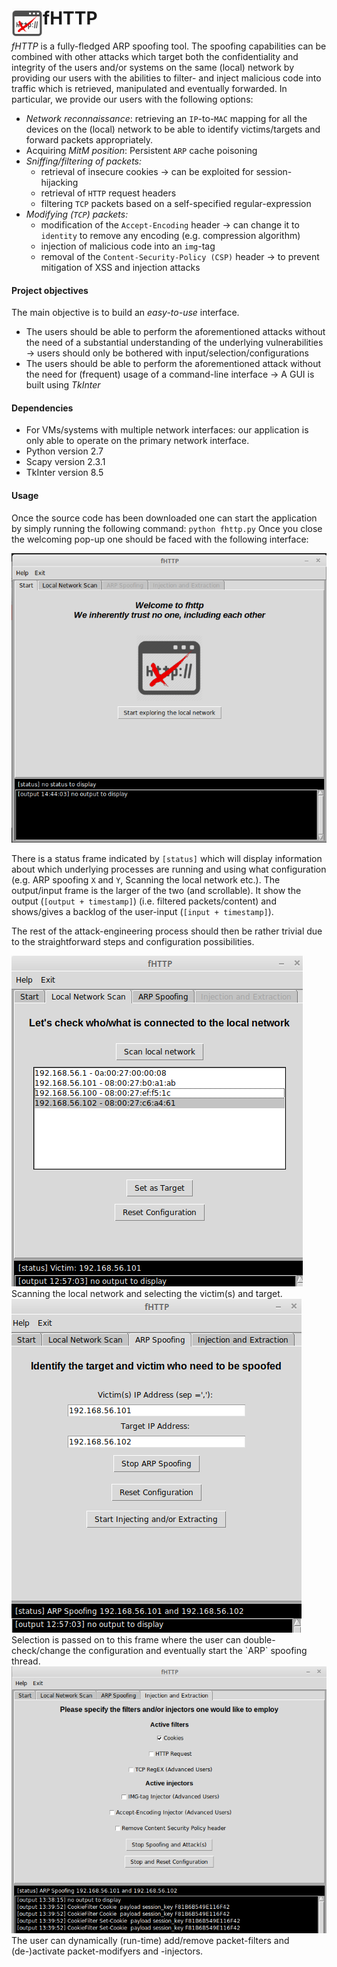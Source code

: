 # fHTTP <img src="/media/fhttp_logo.ico" width="50" align="left"/>
*fHTTP* is a fully-fledged ARP spoofing tool. The spoofing capabilities can be combined with other attacks which target both the confidentiality and integrity of the users and/or systems on the same (local) network by providing our users with the abilities to filter- and inject malicious code into traffic which is retrieved, manipulated and eventually forwarded. In particular, we provide our users with the following options:

* *Network reconnaissance*: retrieving an `IP`-to-`MAC` mapping for all the devices on the (local) network to be able to identify victims/targets and forward packets appropriately.
* Acquiring *MitM position*: Persistent `ARP` cache poisoning
* *Sniffing/filtering of packets:*
    * retrieval of insecure cookies &rarr; can be exploited for session-hijacking
    * retrieval of `HTTP` request headers
    * filtering `TCP` packets based on a self-specified regular-expression
* *Modifying (`TCP`) packets:*
    * modification of the `Accept-Encoding` header  &rarr; can change it to `identity` to remove any encoding (e.g. compression algorithm)
    * injection of malicious code into an `img`-tag
    * removal of the `Content-Security-Policy (CSP)`  header &rarr; to prevent mitigation of XSS and injection attacks

#### Project objectives
The main objective is to build an *easy-to-use* interface.
- The users should be able to perform the aforementioned attacks without the need of a substantial understanding of the underlying vulnerabilities &rightarrow; users should only be bothered with input/selection/configurations
- The users should be able to perform the aforementioned attack without the need for (frequent) usage of a command-line interface &rightarrow; A GUI is built using *TkInter*

#### Dependencies
- For VMs/systems with multiple network interfaces: our application is only able to operate on the primary network interface.
- Python version 2.7
- Scapy version 2.3.1
- TkInter version 8.5

#### Usage
Once the source code has been downloaded one can start the application by simply running the following command: `python fhttp.py`  Once you close the welcoming pop-up one should be faced with the following interface:

<img src="/media/fhttp.png"/>

There is a status frame indicated by `[status]` which will display information about which underlying processes are running and using what configuration (e.g. ARP spoofing `X` and `Y`, Scanning the local network etc.). The output/input frame is the larger of the two (and scrollable). It show the output (`[output + timestamp]`) (i.e. filtered packets/content) and shows/gives a backlog of the user-input (`[input + timestamp]`).

The rest of the attack-engineering process should then be rather trivial due to the straightforward steps and configuration possibilities.

<img src="/media/network_scan.png"/>
Scanning the local network and selecting the victim(s) and target.

<img src="/media/arp_spoofing.png"/>
Selection is passed on to this frame where the user can double-check/change the configuration and eventually start the `ARP` spoofing thread.

<img src="/media/cookie_filtering.png"/>
The user can dynamically (run-time) add/remove packet-filters and (de-)activate packet-modifyers and -injectors.
